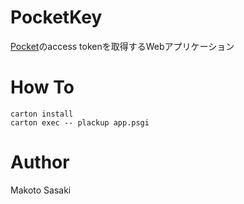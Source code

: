 # PocketKey

[Pocket](http://getpocket.com/)のaccess tokenを取得するWebアプリケーション

# How To

```
carton install
carton exec -- plackup app.psgi
```

# Author

Makoto Sasaki

